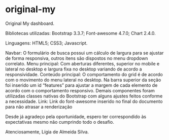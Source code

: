 # original-my
Original My dashboard.

Bibliotecas utilizadas:
Bootstrap 3.3.7;
Font-awesome 4.7.0;
Chart 2.4.0.

Linguagens:
 HTML5;
CSS3;
Javascript.

Navbar:
O formulário de busca possui um cálculo de largura para se ajustar de forma responsiva, outros itens são dispostos no menu dropdown correlato.
Menu principal:
Com aberturas diferentes, superior no mobile e lateral no desktop e largura fixa no desktop variando de acordo a responsividade.
Conteúdo principal:
O comportamento do grid é de acordo com o movimento do menu lateral no desktop. Na barra superior da seção foi inserido um id “features” para ajustar a margem de cada elemento de acordo com o comportamento responsivo.
Demais componentes foram utilizadas classes nativas do Bootstrap com alguns ajustes feitos conforme a necessidade.
Link: Link do font-awesome inserido no final do documento para não atrasar a renderização

Desde já agradeço pela oportunidade, espero ter correspondido às expectativas mesmo não cumprindo todo o desafio.

Atenciosamente,
Lígia de Almeida Silva.
